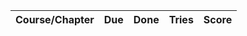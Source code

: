 | Course/Chapter    | Due  | Done | Tries | Score |
| :---------------- | :--: | :--: | :--:  |  :--: |
